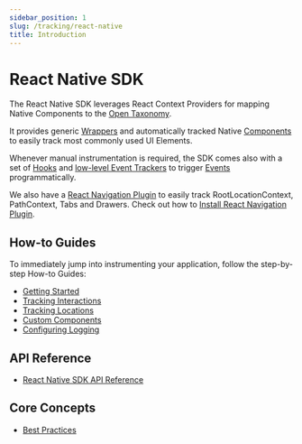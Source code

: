 ```yaml
---
sidebar_position: 1
slug: /tracking/react-native
title: Introduction
---
```

# React Native SDK

The React Native SDK leverages React Context Providers for mapping Native Components to the [Open Taxonomy](/taxonomy/introduction.md).

It provides generic [Wrappers](/tracking/react-native/api-reference/locationWrappers/overview.md) and automatically tracked Native [Components](/tracking/react-native/api-reference/trackedComponents/overview.md) to easily track most commonly used UI Elements. 

Whenever manual instrumentation is required, the SDK comes also with a set of [Hooks](/tracking/react-native/api-reference/hooks/overview.md) and [low-level Event Trackers](/tracking/react-native/api-reference/eventTrackers/overview.md) to trigger [Events](/taxonomy/reference/events/overview.md) programmatically.

We also have a [React Navigation Plugin](/tracking/react-native/how-to-guides/getting-started.md#installing-react-navigation-plugin) to easily track RootLocationContext, PathContext, Tabs and Drawers. Check out how to [Install React Navigation Plugin](/tracking/react-native/how-to-guides/getting-started.md#install-react-navigation-plugin).

## How-to Guides
To immediately jump into instrumenting your application, follow the step-by-step How-to Guides:
- [Getting Started](/tracking/react-native/how-to-guides/getting-started.md)
- [Tracking Interactions](/tracking/react-native/how-to-guides/tracking-interactions.md)
- [Tracking Locations](/tracking/react-native/how-to-guides/tracking-locations.md)
- [Custom Components](/tracking/react-native/how-to-guides/custom-components.md)
- [Configuring Logging](/tracking/react-native/how-to-guides/configuring-logging.md)

## API Reference 
- [React Native SDK API Reference](/tracking/react-native/api-reference/overview.md)

## Core Concepts
- [Best Practices](/tracking/core-concepts/react-native/best-practices.md)
